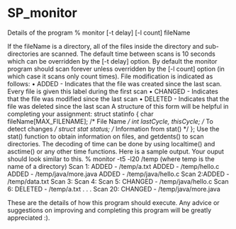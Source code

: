 # SP_monitor

Details of the program
% monitor [-t delay] [-l count] fileName

If the fileName is a directory, all of the files inside the directory and sub-directories are scanned.
The default time between scans is 10 seconds which can be overridden by the [-t delay] option.
By default the monitor program should scan forever unless overridden by the [-l count] option
(in which case it scans only count times). File modification is indicated as follows:
• ADDED - Indicates that the file was created since the last scan. Every file is given this label
during the first scan
• CHANGED - Indicates that the file was modified since the last scan
• DELETED - Indicates that the file was deleted since the last scan
A structure of this form will be helpful in completing your assignment:
struct statinfo {
char fileName[MAX_FILENAME]; /* File Name */
int lastCycle, thisCycle; /* To detect changes */
struct stat status; /* Information from stat() */
};
Use the stat() function to obtain information on files, and getdents() to scan directories. The
decoding of time can be done by using localtime() and asctime() or any other time functions.
Here is a sample output. Your ouput should look similar to this.
% monitor -t5 -l20 /temp (where temp is the name of a directory)
Scan 1:
ADDED - /temp/a.txt
ADDED - /temp/hello.c
ADDED - /temp/java/more.java
ADDED - /temp/java/hello.c
Scan 2:ADDED - /temp/data.txt
Scan 3:
Scan 4:
Scan 5:
CHANGED - /temp/java/hello.c
Scan 6:
DELETED - /temp/a.txt
. . .
Scan 20:
CHANGED - /temp/java/more.java

These are the details of how this program should execute. Any advice or suggestions on improving and completing this program 
will be greatly appreciated :).
